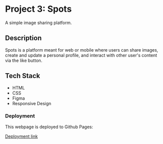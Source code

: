# Project 3: Spots

A simple image sharing platform.

## Description

Spots is a platform meant for web or mobile where users can share images, create and update a personal profile, and interact with other user's content via the like button.

## Tech Stack
* HTML
* CSS 
* Figma  
* Responsive Design
  
### Deployment

This webpage is deployed to Github Pages:

[Deployment link](https://joja-peaches.github.io/se_project_spots/)

